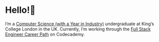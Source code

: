# Hello!👋

I’m a [Computer Science (with a Year in Industry)](https://www.kcl.ac.uk/study/undergraduate/courses/computer-science-with-a-year-in-industry-bsc) undergraduate at King’s College London in the UK. Currently, I’m working through the [Full Stack Engineer Career Path](https://www.codecademy.com/learn/paths/full-stack-engineer-career-path) on Codecademy.
